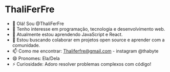 # ThaliFerFre

- 👋 Olá! Sou @ThaliFerFre
- 👀 Tenho interesse em programação, tecnologia e desenvolvimento web.
- 🌱 Atualmente estou aprendendo JavaScript e React.
- 💞️ Estou buscando colaborar em projetos open source e aprender com a comunidade.
- 📫 Como me encontrar: Thaliferfre@gmail.com - instagram @thabyte
- 😄 Pronomes: Ela/Dela
- ⚡ Curiosidade: Adoro resolver problemas complexos com código!
